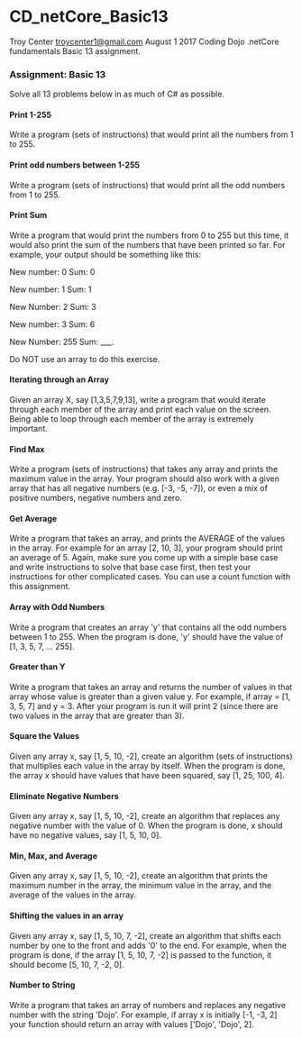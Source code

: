 # CD_netCore_Basic13
Troy Center troycenter1@gmail.com   August 1 2017
Coding Dojo .netCore fundamentals Basic 13 assignment. 

<h3>Assignment: Basic 13</h3>
Solve all 13 problems below in as much of C# as possible.

<h4>Print 1-255</h4>

Write a program (sets of instructions) that would print all the numbers from 1 to 255.

<h4>Print odd numbers between 1-255</h4>

Write a program (sets of instructions) that would print all the odd numbers from 1 to 255.

<h4>Print Sum</h4>

Write a program that would print the numbers from 0 to 255 but this time, it would also print the sum of the numbers that have been printed so far. For example, your output should be something like this:

New number: 0 Sum: 0

New number: 1 Sum: 1

New Number: 2 Sum: 3

New number: 3 Sum: 6

New Number: 255 Sum: ___.

Do NOT use an array to do this exercise.

<h4>Iterating through an Array</h4>

Given an array X, say [1,3,5,7,9,13], write a program that would iterate through each member of the array and print each value on the screen. Being able to loop through each member of the array is extremely important.

<h4>Find Max</h4>

Write a program (sets of instructions) that takes any array and prints the maximum value in the array. Your program should also work with a given array that has all negative numbers (e.g. [-3, -5, -7]), or even a mix of positive numbers, negative numbers and zero.

<h4>Get Average</h4>

Write a program that takes an array, and prints the AVERAGE of the values in the array. For example for an array [2, 10, 3], your program should print an average of 5. Again, make sure you come up with a simple base case and write instructions to solve that base case first, then test your instructions for other complicated cases. You can use a count function with this assignment.

<h4>Array with Odd Numbers</h4>

Write a program that creates an array 'y' that contains all the odd numbers between 1 to 255. When the program is done, 'y' should have the value of [1, 3, 5, 7, ... 255].

<h4>Greater than Y</h4>

Write a program that takes an array and returns the number of values in that array whose value is greater than a given value y. For example, if array = [1, 3, 5, 7] and y = 3. After your program is run it will print 2 (since there are two values in the array that are greater than 3).

<h4>Square the Values</h4>

Given any array x, say [1, 5, 10, -2], create an algorithm (sets of instructions) that multiplies each value in the array by itself. When the program is done, the array x should have values that have been squared, say [1, 25, 100, 4].

<h4>Eliminate Negative Numbers</h4>

Given any array x, say [1, 5, 10, -2], create an algorithm that replaces any negative number with the value of 0. When the program is done, x should have no negative values, say [1, 5, 10, 0].

<h4>Min, Max, and Average</h4>

Given any array x, say [1, 5, 10, -2], create an algorithm that prints the maximum number in the array, the minimum value in the array, and the average of the values in the array.

<h4>Shifting the values in an array</h4>

Given any array x, say [1, 5, 10, 7, -2], create an algorithm that shifts each number by one to the front and adds '0' to the end. For example, when the program is done,  if the array [1, 5, 10, 7, -2] is passed to the function, it should become [5, 10, 7, -2, 0].

<h4>Number to String</h4>

Write a program that takes an array of numbers and replaces any negative number with the string 'Dojo'. For example, if array x is initially [-1, -3, 2] your function should return an array with values ['Dojo', 'Dojo', 2].